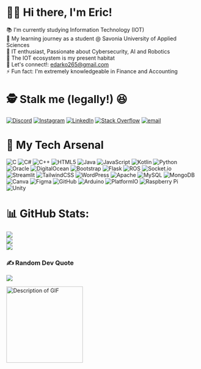 # 👋🏽 Hi there, I'm Eric!
📚 I'm currently studying Information Technology (IOT)<br>
🏫 My learning journey as a student @ Savonia University of Applied Sciences <br>
🔭 IT enthusiast, Passionate about Cybersecurity, AI and Robotics<br>
🌱 The IOT ecosystem is my present habitat<br>
🔗 Let's connect!: edarko265@gmail.com<br>
⚡ Fun fact: I'm extremely knowledgeable in Finance and Accounting 


# 🕵️ Stalk me (legally!) 😆
[![Discord](https://img.shields.io/badge/Discord-%237289DA.svg?logo=discord&logoColor=white)](https://discord.gg/eric_ny_) [![Instagram](https://img.shields.io/badge/Instagram-%23E4405F.svg?logo=Instagram&logoColor=white)](https://instagram.com/eric_ny_) [![LinkedIn](https://img.shields.io/badge/LinkedIn-%230077B5.svg?logo=linkedin&logoColor=white)](https://linkedin.com/in/https://www.linkedin.com/in/eric-darko-vision1030/) [![Stack Overflow](https://img.shields.io/badge/-Stackoverflow-FE7A16?logo=stack-overflow&logoColor=white)](https://stackoverflow.com/users/27657675) [![email](https://img.shields.io/badge/Email-D14836?logo=gmail&logoColor=white)](mailto:edarko265@gmail.com) 

# 🚀 My Tech Arsenal
![C](https://img.shields.io/badge/c-%2300599C.svg?style=flat-square&logo=c&logoColor=white) ![C#](https://img.shields.io/badge/c%23-%23239120.svg?style=flat-square&logo=csharp&logoColor=white) ![C++](https://img.shields.io/badge/c++-%2300599C.svg?style=flat-square&logo=c%2B%2B&logoColor=white) ![HTML5](https://img.shields.io/badge/html5-%23E34F26.svg?style=flat-square&logo=html5&logoColor=white) ![Java](https://img.shields.io/badge/java-%23ED8B00.svg?style=flat-square&logo=openjdk&logoColor=white) ![JavaScript](https://img.shields.io/badge/javascript-%23323330.svg?style=flat-square&logo=javascript&logoColor=%23F7DF1E) ![Kotlin](https://img.shields.io/badge/kotlin-%237F52FF.svg?style=flat-square&logo=kotlin&logoColor=white) ![Python](https://img.shields.io/badge/python-3670A0?style=flat-square&logo=python&logoColor=ffdd54) ![Oracle](https://img.shields.io/badge/Oracle-F80000?style=flat-square&logo=oracle&logoColor=white) ![DigitalOcean](https://img.shields.io/badge/DigitalOcean-%230167ff.svg?style=flat-square&logo=digitalOcean&logoColor=white) ![Bootstrap](https://img.shields.io/badge/bootstrap-%238511FA.svg?style=flat-square&logo=bootstrap&logoColor=white) ![Flask](https://img.shields.io/badge/flask-%23000.svg?style=flat-square&logo=flask&logoColor=white) ![ROS](https://img.shields.io/badge/ros-%230A0FF9.svg?style=flat-square&logo=ros&logoColor=white) ![Socket.io](https://img.shields.io/badge/Socket.io-black?style=flat-square&logo=socket.io&badgeColor=010101) ![Streamlit](https://img.shields.io/badge/Streamlit-%23FE4B4B.svg?style=flat-square&logo=streamlit&logoColor=white) ![TailwindCSS](https://img.shields.io/badge/tailwindcss-%2338B2AC.svg?style=flat-square&logo=tailwind-css&logoColor=white) ![WordPress](https://img.shields.io/badge/WordPress-%23117AC9.svg?style=flat-square&logo=WordPress&logoColor=white) ![Apache](https://img.shields.io/badge/apache-%23D42029.svg?style=flat-square&logo=apache&logoColor=white) ![MySQL](https://img.shields.io/badge/mysql-4479A1.svg?style=flat-square&logo=mysql&logoColor=white) ![MongoDB](https://img.shields.io/badge/MongoDB-%234ea94b.svg?style=flat-square&logo=mongodb&logoColor=white) ![Canva](https://img.shields.io/badge/Canva-%2300C4CC.svg?style=flat-square&logo=Canva&logoColor=white) ![Figma](https://img.shields.io/badge/figma-%23F24E1E.svg?style=flat-square&logo=figma&logoColor=white) ![GitHub](https://img.shields.io/badge/github-%23121011.svg?style=flat-square&logo=github&logoColor=white) ![Arduino](https://img.shields.io/badge/-Arduino-00979D?style=flat-square&logo=Arduino&logoColor=white) ![PlatformIO](https://img.shields.io/badge/PlatformIO-%23222.svg?style=flat-square&logo=platformio&logoColor=%23f5822a) ![Raspberry Pi](https://img.shields.io/badge/-Raspberry_Pi-C51A4A?style=flat-square&logo=Raspberry-Pi) ![Unity](https://img.shields.io/badge/unity-%23000000.svg?style=flat-square&logo=unity&logoColor=white)

# 📊 GitHub Stats:
![](https://github-readme-stats.vercel.app/api?username=edarko265&theme=dark&hide_border=true&include_all_commits=true&count_private=true)<br/>
![](https://github-readme-streak-stats.herokuapp.com/?user=edarko265&theme=dark&hide_border=true)<br/>
![](https://github-readme-stats.vercel.app/api/top-langs/?username=edarko265&theme=dark&hide_border=true&include_all_commits=true&count_private=true&layout=compact)

<!-- ## 🏆 GitHub Trophies
![](https://github-profile-trophy.vercel.app/?username=edarko265&theme=radical&no-frame=true&no-bg=false&margin-w=4)-->

### ✍️ Random Dev Quote
![](https://quotes-github-readme.vercel.app/api?type=horizontal&theme=tokyonight)


<div align="left">
  <img src="https://media1.giphy.com/media/v1.Y2lkPTc5MGI3NjExeHB6bnh1aWo1ZGcyZ2R2NHk1enlkczkwcjZ1ZG1ia2lrenkxNnNkbSZlcD12MV9pbnRlcm5hbF9naWZfYnlfaWQmY3Q9Zw/VbnUQpnihPSIgIXuZv/giphy.gif" alt="Description of GIF" width="200">
</div>

<!-- Proudly created with GPRM ( https://gprm.itsvg.in ) -->
